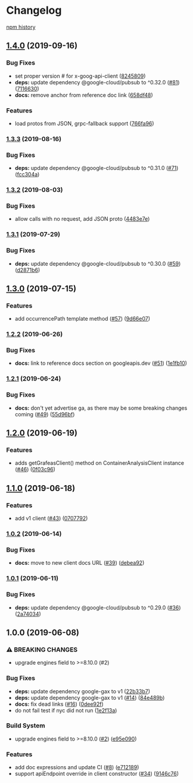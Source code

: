 # Changelog

[npm history][1]

[1]: https://www.npmjs.com/package/@google-cloud/containeranalysis?activeTab=versions

## [1.4.0](https://www.github.com/googleapis/nodejs-containeranalysis/compare/v1.3.3...v1.4.0) (2019-09-16)


### Bug Fixes

* set proper version # for x-goog-api-client ([8245809](https://www.github.com/googleapis/nodejs-containeranalysis/commit/8245809))
* **deps:** update dependency @google-cloud/pubsub to ^0.32.0 ([#81](https://www.github.com/googleapis/nodejs-containeranalysis/issues/81)) ([7116630](https://www.github.com/googleapis/nodejs-containeranalysis/commit/7116630))
* **docs:** remove anchor from reference doc link ([658df48](https://www.github.com/googleapis/nodejs-containeranalysis/commit/658df48))


### Features

* load protos from JSON, grpc-fallback support ([766fa96](https://www.github.com/googleapis/nodejs-containeranalysis/commit/766fa96))

### [1.3.3](https://www.github.com/googleapis/nodejs-containeranalysis/compare/v1.3.2...v1.3.3) (2019-08-16)


### Bug Fixes

* **deps:** update dependency @google-cloud/pubsub to ^0.31.0 ([#71](https://www.github.com/googleapis/nodejs-containeranalysis/issues/71)) ([fcc304a](https://www.github.com/googleapis/nodejs-containeranalysis/commit/fcc304a))

### [1.3.2](https://www.github.com/googleapis/nodejs-containeranalysis/compare/v1.3.1...v1.3.2) (2019-08-03)


### Bug Fixes

* allow calls with no request, add JSON proto ([4483e7e](https://www.github.com/googleapis/nodejs-containeranalysis/commit/4483e7e))

### [1.3.1](https://www.github.com/googleapis/nodejs-containeranalysis/compare/v1.3.0...v1.3.1) (2019-07-29)


### Bug Fixes

* **deps:** update dependency @google-cloud/pubsub to ^0.30.0 ([#59](https://www.github.com/googleapis/nodejs-containeranalysis/issues/59)) ([d2871b6](https://www.github.com/googleapis/nodejs-containeranalysis/commit/d2871b6))

## [1.3.0](https://www.github.com/googleapis/nodejs-containeranalysis/compare/v1.2.2...v1.3.0) (2019-07-15)


### Features

* add occurrencePath template method ([#57](https://www.github.com/googleapis/nodejs-containeranalysis/issues/57)) ([9d66e07](https://www.github.com/googleapis/nodejs-containeranalysis/commit/9d66e07))

### [1.2.2](https://www.github.com/googleapis/nodejs-containeranalysis/compare/v1.2.1...v1.2.2) (2019-06-26)


### Bug Fixes

* **docs:** link to reference docs section on googleapis.dev ([#51](https://www.github.com/googleapis/nodejs-containeranalysis/issues/51)) ([1e1fb10](https://www.github.com/googleapis/nodejs-containeranalysis/commit/1e1fb10))

### [1.2.1](https://www.github.com/googleapis/nodejs-containeranalysis/compare/v1.2.0...v1.2.1) (2019-06-24)


### Bug Fixes

* **docs:** don't yet advertise ga, as there may be some breaking changes coming ([#49](https://www.github.com/googleapis/nodejs-containeranalysis/issues/49)) ([55d96bf](https://www.github.com/googleapis/nodejs-containeranalysis/commit/55d96bf))

## [1.2.0](https://www.github.com/googleapis/nodejs-containeranalysis/compare/v1.1.0...v1.2.0) (2019-06-19)


### Features

* adds getGrafeasClient() method on ContainerAnalysisClient instance ([#46](https://www.github.com/googleapis/nodejs-containeranalysis/issues/46)) ([0f03c96](https://www.github.com/googleapis/nodejs-containeranalysis/commit/0f03c96))

## [1.1.0](https://www.github.com/googleapis/nodejs-containeranalysis/compare/v1.0.2...v1.1.0) (2019-06-18)


### Features

* add v1 client ([#43](https://www.github.com/googleapis/nodejs-containeranalysis/issues/43)) ([0707792](https://www.github.com/googleapis/nodejs-containeranalysis/commit/0707792))

### [1.0.2](https://www.github.com/googleapis/nodejs-containeranalysis/compare/v1.0.1...v1.0.2) (2019-06-14)


### Bug Fixes

* **docs:** move to new client docs URL ([#39](https://www.github.com/googleapis/nodejs-containeranalysis/issues/39)) ([debea92](https://www.github.com/googleapis/nodejs-containeranalysis/commit/debea92))

### [1.0.1](https://www.github.com/googleapis/nodejs-containeranalysis/compare/v1.0.0...v1.0.1) (2019-06-11)


### Bug Fixes

* **deps:** update dependency @google-cloud/pubsub to ^0.29.0 ([#36](https://www.github.com/googleapis/nodejs-containeranalysis/issues/36)) ([2a74034](https://www.github.com/googleapis/nodejs-containeranalysis/commit/2a74034))

## 1.0.0 (2019-06-08)


### ⚠ BREAKING CHANGES

* upgrade engines field to >=8.10.0 (#2)

### Bug Fixes

* **deps:** update dependency google-gax to v1 ([22b33b7](https://www.github.com/googleapis/nodejs-containeranalysis/commit/22b33b7))
* **deps:** update dependency google-gax to v1 ([#14](https://www.github.com/googleapis/nodejs-containeranalysis/issues/14)) ([84e489b](https://www.github.com/googleapis/nodejs-containeranalysis/commit/84e489b))
* **docs:** fix dead links ([#16](https://www.github.com/googleapis/nodejs-containeranalysis/issues/16)) ([0dee92f](https://www.github.com/googleapis/nodejs-containeranalysis/commit/0dee92f))
* do not fail test if nyc did not run ([1e2f13a](https://www.github.com/googleapis/nodejs-containeranalysis/commit/1e2f13a))


### Build System

* upgrade engines field to >=8.10.0 ([#2](https://www.github.com/googleapis/nodejs-containeranalysis/issues/2)) ([e95e090](https://www.github.com/googleapis/nodejs-containeranalysis/commit/e95e090))


### Features

* add doc expressions and update CI ([#8](https://www.github.com/googleapis/nodejs-containeranalysis/issues/8)) ([e712189](https://www.github.com/googleapis/nodejs-containeranalysis/commit/e712189))
* support apiEndpoint override in client constructor ([#34](https://www.github.com/googleapis/nodejs-containeranalysis/issues/34)) ([9146c76](https://www.github.com/googleapis/nodejs-containeranalysis/commit/9146c76))
